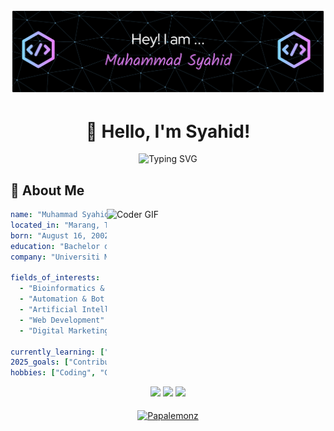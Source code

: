 [![MasterHead](https://raw.githubusercontent.com/PapaLemonz/PapaLemonz/refs/heads/main/github-header-banner.png)](https://github.com/PapaLemonz)
<div align="center">
  <h1>👋 Hello, I'm Syahid!</h1>
  <p>
    <img src="https://readme-typing-svg.herokuapp.com?font=Fira+Code&pause=1000&width=435&lines=Always+excited+to+build+something" alt="Typing SVG" />
  </p>
</div>

## 🚀 About Me

<img align="right" width="350" src="https://media.giphy.com/media/SWoSkN6DxTszqIKEqv/giphy.gif" alt="Coder GIF" />


```yaml
name: "Muhammad Syahid"
located_in: "Marang, Terengganu, Malaysia"
born: "August 16, 2002"
education: "Bachelor degree in Biology"
company: "Universiti Malaysia Terengganu"

fields_of_interests:
  - "Bioinformatics & Computational Biology"
  - "Automation & Bot Development"
  - "Artificial Intelligence & Machine Learning"
  - "Web Development"
  - "Digital Marketing & Online Growth"
  
currently_learning: ["Machine Learning", "Ai Agent", "Bot Development"]
2025_goals: ["Contribute to Open Source", "Build Amazing Projects"]
hobbies: ["Coding", "Graphic Design", "Video Editing"]
```


<p align="center">
  <img height="50%" width="auto" src="https://github-readme-stats.vercel.app/api?username=Papalemonz&show_icons=true&count_private=true&theme=darcula&hide_border=true&hide=issues,contribs&bg_color=00000000">
  <img height="50%" width="auto" src="https://github-readme-stats.vercel.app/api/top-langs/?username=Papalemonz&layout=compact&hide_border=true&theme=darcula&bg_color=00000000&langs_count=6&hide=jupyter%20notebook,tex,css,php&exclude_repo=Pacman-AI">
  <img src="https://github-readme-streak-stats.herokuapp.com?user=Papalemonz&theme=darcula&hide_border=true&background=FFFFFF00">
  <br>
  <br>
  <a href="https://www.buymeacoffee.com/Papalemonz"> 
    <img align="center" src="https://cdn.buymeacoffee.com/buttons/v2/default-orange.png" height="50" width="210" alt="Papalemonz" />
  </a>
</p>
